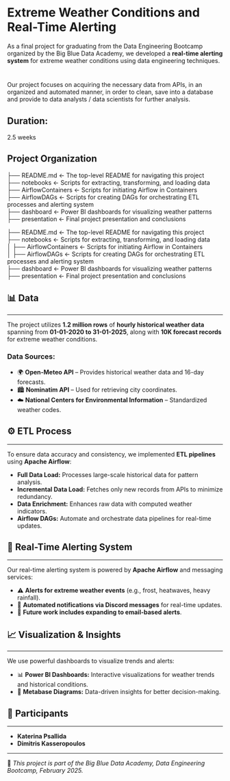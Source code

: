 # Extreme Weather Conditions and Real-Time Alerting

As a final project for graduating from the Data Engineering Bootcamp organized by the Big Blue Data Academy, we developed a **real-time 
alerting system** for extreme weather conditions using data engineering techniques. 
#
Our project focuses on acquiring the necessary data from APIs, in an organized and automated manner, in order to clean, save into a database and provide to data analysts / data scientists for further analysis.

## Duration:  
2.5 weeks   

## Project Organization  
├── README.md <- The top-level README for navigating this project  
├── notebooks <- Scripts for extracting, transforming, and loading data  
    ├── AirflowContainers <- Scripts for initiating Airflow in Containers  
    ├── AirflowDAGs <- Scripts for creating DAGs for orchestrating ETL processes and alerting system  
├── dashboard <- Power BI dashboards for visualizing weather patterns  
├── presentation <- Final project presentation and conclusions  

├── README.md <- The top-level README for navigating this project  
├── notebooks <- Scripts for extracting, transforming, and loading data  
│ ├── AirflowContainers <- Scripts for initiating Airflow in Containers  
│ ├── AirflowDAGs <- Scripts for creating DAGs for orchestrating ETL processes and alerting system  
├── dashboard <- Power BI dashboards for visualizing weather patterns  
├── presentation <- Final project presentation and conclusions



## 📊 **Data**  
___
The project utilizes **1.2 million rows** of **hourly historical weather data** spanning from **01-01-2020 to 31-01-2025**, along with **10K forecast records** for extreme weather conditions.

### **Data Sources:**
- 🌍 **Open-Meteo API** – Provides historical weather data and 16-day forecasts.
- 🏙️ **Nominatim API** – Used for retrieving city coordinates.
- ☁️ **National Centers for Environmental Information** – Standardized weather codes.

## ⚙️ **ETL Process**  
___
To ensure data accuracy and consistency, we implemented **ETL pipelines** using **Apache Airflow**:

- **Full Data Load:** Processes large-scale historical data for pattern analysis.
- **Incremental Data Load:** Fetches only new records from APIs to minimize redundancy.
- **Data Enrichment:** Enhances raw data with computed weather indicators.
- **Airflow DAGs:** Automate and orchestrate data pipelines for real-time updates.

## 🚨 **Real-Time Alerting System**  
___
Our real-time alerting system is powered by **Apache Airflow** and messaging services:

- ⚠️ **Alerts for extreme weather events** (e.g., frost, heatwaves, heavy rainfall).
- 📩 **Automated notifications via Discord messages** for real-time updates.
- 📧 **Future work includes expanding to email-based alerts**.

## 📈 **Visualization & Insights**  
___
We use powerful dashboards to visualize trends and alerts:

- 📊 **Power BI Dashboards:** Interactive visualizations for weather trends and historical conditions.
- 📡 **Metabase Diagrams:** Data-driven insights for better decision-making.


## 👥 **Participants**  
___
- **Katerina Psallida**  
- **Dimitris Kasseropoulos**  

---

🚀 *This project is part of the Big Blue Data Academy, Data Engineering Bootcamp, February 2025.*




